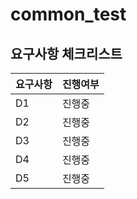 # common_test
## 요구사항 체크리스트
|요구사항|진행여부|
|------|-------|
|D1| 진행중 |
|D2| 진행중 |
|D3| 진행중 |
|D4| 진행중 |
|D5| 진행중 |
